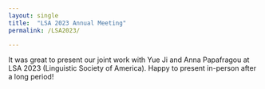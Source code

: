 ```yaml
---
layout: single
title:  "LSA 2023 Annual Meeting"
permalink: /LSA2023/

---
```


It was great to present our joint work with Yue Ji and Anna Papafragou at LSA 2023 (Linguistic Society of America). Happy to present in-person after a long period! 